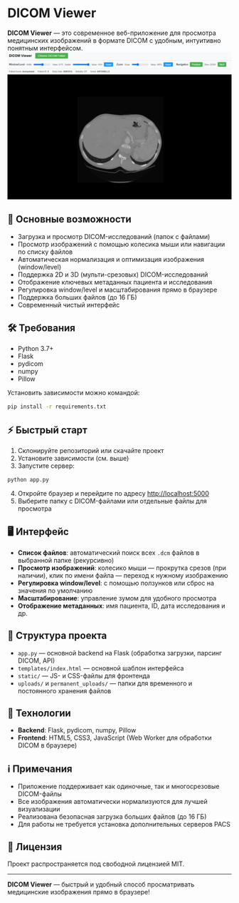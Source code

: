 # DICOM Viewer

**DICOM Viewer** — это современное веб-приложение для просмотра медицинских изображений в формате DICOM с удобным, интуитивно понятным интерфейсом.
![alt text](image.png)
## 🚀 Основные возможности

- Загрузка и просмотр DICOM-исследований (папок с файлами)
- Просмотр изображений с помощью колесика мыши или навигации по списку файлов
- Автоматическая нормализация и оптимизация изображения (window/level)
- Поддержка 2D и 3D (мульти-срезовых) DICOM-исследований
- Отображение ключевых метаданных пациента и исследования
- Регулировка window/level и масштабирования прямо в браузере
- Поддержка больших файлов (до 16 ГБ)
- Современный чистый интерфейс

## 🛠️ Требования

- Python 3.7+
- Flask
- pydicom
- numpy
- Pillow

Установить зависимости можно командой:
```bash
pip install -r requirements.txt
```

## ⚡ Быстрый старт

1. Склонируйте репозиторий или скачайте проект
2. Установите зависимости (см. выше)
3. Запустите сервер:
```bash
python app.py
```
4. Откройте браузер и перейдите по адресу [http://localhost:5000](http://localhost:5000)
5. Выберите папку с DICOM-файлами или отдельные файлы для просмотра

## 🖥️ Интерфейс
- **Список файлов**: автоматический поиск всех `.dcm` файлов в выбранной папке (рекурсивно)
- **Просмотр изображений**: колесико мыши — прокрутка срезов (при наличии), клик по имени файла — переход к нужному изображению
- **Регулировка window/level**: с помощью ползунков или сброс на значения по умолчанию
- **Масштабирование**: управление зумом для удобного просмотра
- **Отображение метаданных**: имя пациента, ID, дата исследования и др.

## 📂 Структура проекта
- `app.py` — основной backend на Flask (обработка загрузки, парсинг DICOM, API)
- `templates/index.html` — основной шаблон интерфейса
- `static/` — JS- и CSS-файлы для фронтенда
- `uploads/` и `permanent_uploads/` — папки для временного и постоянного хранения файлов

## 🧩 Технологии
- **Backend**: Flask, pydicom, numpy, Pillow
- **Frontend**: HTML5, CSS3, JavaScript (Web Worker для обработки DICOM в браузере)

## ℹ️ Примечания
- Приложение поддерживает как одиночные, так и многосрезовые DICOM-файлы
- Все изображения автоматически нормализуются для лучшей визуализации
- Реализована безопасная загрузка больших файлов (до 16 ГБ)
- Для работы не требуется установка дополнительных серверов PACS

## 📜 Лицензия
Проект распространяется под свободной лицензией MIT.

---

**DICOM Viewer** — быстрый и удобный способ просматривать медицинские изображения прямо в браузере!
